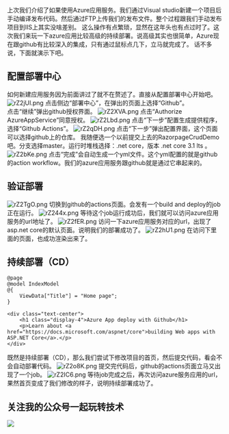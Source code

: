 上次我们介绍了如果使用Azure应用服务。我们通过Visual studio新建一个项目后手动编译发布代码。然后通过FTP上传我们的发布文件。整个过程跟我们手动发布项目到IIS上其实没啥差别。
这么操作有点繁琐，显然在这年头也有点过时了。这次我们来玩一下azure应用比较高级的持续部署。说高级其实也很简单，Azure现在跟github有比较深入的集成，只有通过鼠标点几下，立马就完成了。
话不多说，下面就演示下吧。
## 配置部署中心
如何新建应用服务因为前面讲过了就不在赘述了。直接从配置部署中心开始吧。
![rZ2jUI.png](https://s3.ax1x.com/2020/12/13/rZ2jUI.png)
点击侧边“部署中心”，在弹出的页面上选择“Github”。    
点击“继续”弹出github授权界面。
![rZ2XVA.png](https://s3.ax1x.com/2020/12/13/rZ2XVA.png)
点击“Authorize AzureAppService”同意授权。
![rZ2Lbd.png](https://s3.ax1x.com/2020/12/13/rZ2Lbd.png)
点击“下一步”配置生成提供程序，选择“Github Actions”。
![rZ2qDH.png](https://s3.ax1x.com/2020/12/13/rZ2qDH.png)
点击“下一步”弹出配置界面，这个页面可以选择github上的仓库。
我随便选一个以前提交上去的RazorpageCrudDemo吧。分支选择master。运行时堆栈选择：.net core，版本 .net core 3.1 lts 。
![rZ2bKe.png](https://s3.ax1x.com/2020/12/13/rZ2bKe.png)
点击“完成”会自动生成一个yml文件。这个yml配置的就是github的action workflow。我们的azure应用服务跟github就是通过它串起来的。
## 验证部署
![rZ2TgO.png](https://s3.ax1x.com/2020/12/13/rZ2TgO.png)
切换到github的actions页面。会发有一个build and deploy的job正在运行。
![rZ244x.png](https://s3.ax1x.com/2020/12/13/rZ244x.png)
等待这个job运行成功后，我们就可以访问azure应用服务的url地址了。
![rZ2fER.png](https://s3.ax1x.com/2020/12/13/rZ2fER.png)
访问一下azure应用服务对应的url，出现了asp.net core的默认页面。说明我们的部署成功了。
![rZ2hU1.png](https://s3.ax1x.com/2020/12/13/rZ2hU1.png)
在访问下里面的页面，也成功渲染出来了。
## 持续部署（CD）
```
@page
@model IndexModel
@{
    ViewData["Title"] = "Home page";
}

<div class="text-center">
    <h1 class="display-4">Azure App deploy with Github</h1>
    <p>Learn about <a href="https://docs.microsoft.com/aspnet/core">building Web apps with ASP.NET Core</a>.</p>
</div>
```
既然是持续部署（CD），那么我们尝试下修改项目的首页，然后提交代码，看会不会自动部署代码。
![rZ2o8K.png](https://s3.ax1x.com/2020/12/13/rZ2o8K.png)
提交完代码后，github的actions页面立马又出现了一个job。
![rZ2IC6.png](https://s3.ax1x.com/2020/12/13/rZ2IC6.png)
等待job完成之后，再次访问azure服务应用的url，果然首页变成了我们修改的样子，说明持续部署成功了。

## 关注我的公众号一起玩转技术   
![](https://s1.ax1x.com/2020/06/29/NfQjds.jpg)